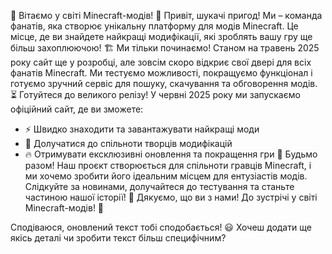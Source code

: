 🚀 Вітаємо у світі Minecraft-модів!
👋 Привіт, шукачі пригод!
Ми – команда фанатів, яка створює унікальну платформу для модів Minecraft. Це місце, де ви знайдете найкращі модифікації, які зроблять вашу гру ще більш захоплюючою!
🏗 Ми тільки починаємо!
Станом на травень 2025 року сайт ще у розробці, але зовсім скоро відкриє свої двері для всіх фанатів Minecraft. Ми тестуємо можливості, покращуємо функціонал і готуємо зручний сервіс для пошуку, скачування та обговорення модів.
⏳ Готуйтеся до великого релізу!
У червні 2025 року ми запускаємо офіційний сайт, де ви зможете:
- ⚡ Швидко знаходити та завантажувати найкращі моди
- 🎨 Долучатися до спільноти творців модифікацій
- 🔥 Отримувати ексклюзивні оновлення та покращення гри
🤝 Будьмо разом!
Наш проєкт створюється для спільноти гравців Minecraft, і ми хочемо зробити його ідеальним місцем для ентузіастів модів.
Слідкуйте за новинами, долучайтеся до тестування та станьте частиною нашої історії!
🙌 Дякуємо, що ви з нами! До зустрічі у світі Minecraft-модів! 🚀

Сподіваюся, оновлений текст тобі сподобається! 😃
Хочеш додати ще якісь деталі чи зробити текст більш специфічним?
